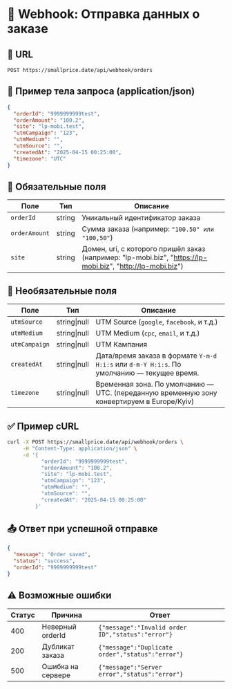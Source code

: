 # 🔔 Webhook: Отправка данных о заказе

## 📍 URL

```
POST https://smallprice.date/api/webhook/orders
```

## 🧾 Пример тела запроса (application/json)

```json
{
  "orderId": "9999999999test",
  "orderAmount": "100.2",
  "site": "lp-mobi.test",
  "utmCampaign": "123",
  "utmMedium": "",
  "utmSource": "",
  "createdAt": "2025-04-15 00:25:00",
  "timezone": "UTC"
}
```

## 📌 Обязательные поля

| Поле         | Тип     | Описание                                                                               |
|--------------|---------|----------------------------------------------------------------------------------------|
| `orderId`     | string  | Уникальный идентификатор заказа                                                        |
| `orderAmount` | string  | Сумма заказа (например: `"100.50" или "100,50"`)                                       |
| `site`        | string  | Домен, uri, с которого пришёл заказ (например: "lp-mobi.biz", "https://lp-mobi.biz", "http://lp-mobi.biz") |

## 🧩 Необязательные поля

| Поле          | Тип      | Описание                                                     |
|---------------|----------|--------------------------------------------------------------|
| `utmSource`   | string\|null | UTM Source (`google`, `facebook`, и т.д.)              |
| `utmMedium`   | string\|null | UTM Medium (`cpc`, `email`, и т.д.)                    |
| `utmCampaign` | string\|null | UTM Кампания                                             |
| `createdAt`   | string\|null | Дата/время заказа в формате `Y-m-d H:i:s` или `d-m-Y H:i:s`. По умолчанию — текущее время. |
| `timezone`    | string\|null | Временная зона. По умолчанию — UTC. (переданную временную зону конвертируем в Europe/Kyiv) |

## ✅ Пример cURL

```bash
curl -X POST https://smallprice.date/api/webhook/orders \
     -H "Content-Type: application/json" \
     -d '{
           "orderId": "9999999999test",
           "orderAmount": "100.2",
           "site": "lp-mobi.test",
           "utmCampaign": "123",
           "utmMedium": "",
           "utmSource": "",
           "createdAt": "2025-04-15 00:25:00"
         }'
```

## 📤 Ответ при успешной отправке

```json
{
  "message": "Order saved",
  "status": "success",
  "orderId": "9999999999test"
}
```

## ⚠️ Возможные ошибки

| Статус | Причина             | Ответ                                           |
|--------|---------------------|-------------------------------------------------|
| 400    | Неверный orderId    | `{"message":"Invalid order ID","status":"error"}` |
| 200    | Дубликат заказа     | `{"message":"Duplicate order","status":"error"}` |
| 500    | Ошибка на сервере   | `{"message":"Server error","status":"error"}`    |
